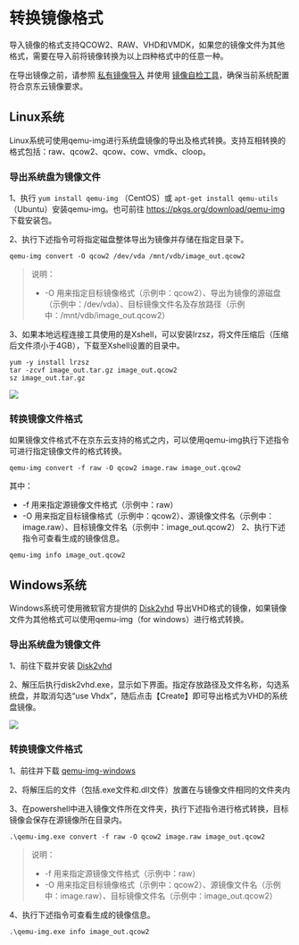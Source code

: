 # 转换镜像格式
导入镜像的格式支持QCOW2、RAW、VHD和VMDK，如果您的镜像文件为其他格式，需要在导入前将镜像转换为以上四种格式中的任意一种。

在导出镜像之前，请参照 [私有镜像导入](https://docs.jdcloud.com/cn/virtual-machines/import-private-image) 并使用 [镜像自检工具](https://docs.jdcloud.com/cn/virtual-machines/image-check-tool)，确保当前系统配置符合京东云镜像要求。

## Linux系统
Linux系统可使用qemu-img进行系统盘镜像的导出及格式转换。支持互相转换的格式包括：raw、qcow2、qcow、cow、vmdk、cloop。

### 导出系统盘为镜像文件
1、执行 `yum install qemu-img` （CentOS）或 `apt-get install qemu-utils` （Ubuntu）安装qemu-img。也可前往 https://pkgs.org/download/qemu-img 下载安装包。

2、执行下述指令可将指定磁盘整体导出为镜像并存储在指定目录下。
```
qemu-img convert -O qcow2 /dev/vda /mnt/vdb/image_out.qcow2
```

>说明：<br>
>* -O 用来指定目标镜像格式（示例中：qcow2）、导出为镜像的源磁盘（示例中：/dev/vda）、目标镜像文件名及存放路径（示例中：/mnt/vdb/image_out.qcow2）

3、如果本地远程连接工具使用的是Xshell，可以安装lrzsz，将文件压缩后（压缩后文件须小于4GB），下载至Xshell设置的目录中。

```
yum -y install lrzsz
tar -zcvf image_out.tar.gz image_out.qcow2
sz image_out.tar.gz
```

![](https://img1.jcloudcs.com/cn/image/vm/Image-Import-convert1.png)<br>

### 转换镜像文件格式
如果镜像文件格式不在京东云支持的格式之内，可以使用qemu-img执行下述指令可进行指定镜像文件的格式转换。
```
qemu-img convert -f raw -O qcow2 image.raw image_out.qcow2
```
其中：
* -f 用来指定源镜像文件格式（示例中：raw）
* -O 用来指定目标镜像格式（示例中：qcow2）、源镜像文件名（示例中：image.raw）、目标镜像文件名（示例中：image_out.qcow2）
2、执行下述指令可查看生成的镜像信息。
```
qemu-img info image_out.qcow2
```

## Windows系统
Windows系统可使用微软官方提供的 [Disk2vhd](https://docs.microsoft.com/en-us/sysinternals/downloads/disk2vhd) 导出VHD格式的镜像，如果镜像文件为其他格式可以使用qemu-img（for windows）进行格式转换。

### 导出系统盘为镜像文件
1、前往下载并安装 [Disk2vhd](https://docs.microsoft.com/en-us/sysinternals/downloads/disk2vhd)

2、解压后执行disk2vhd.exe，显示如下界面。指定存放路径及文件名称，勾选系统盘，并取消勾选“use Vhdx”，随后点击【Create】即可导出格式为VHD的系统盘镜像。

![](https://img1.jcloudcs.com/cn/image/vm/Image-Import-convert2.png)<br>

### 转换镜像文件格式
1、前往并下载 [qemu-img-windows](https://cloudbase.it/qemu-img-windows/)

2、将解压后的文件（包括.exe文件和.dll文件）放置在与镜像文件相同的文件夹内

3、在powershell中进入镜像文件所在文件夹，执行下述指令进行格式转换，目标镜像会保存在源镜像所在目录内。
```
.\qemu-img.exe convert -f raw -O qcow2 image.raw image_out.qcow2
```

>说明：<br>
>* -f 用来指定源镜像文件格式（示例中：raw）<br>
>* -O 用来指定目标镜像格式（示例中：qcow2）、源镜像文件名（示例中：image.raw）、目标镜像文件名（示例中：image_out.qcow2）

4、执行下述指令可查看生成的镜像信息。
```
.\qemu-img.exe info image_out.qcow2
```

